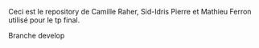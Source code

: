 Ceci est le repository de Camille Raher, Sid-Idris Pierre et Mathieu Ferron utilisé pour le tp final.

Branche develop